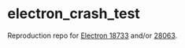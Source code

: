 # electron_crash_test

Reproduction repo for [Electron 18733](https://github.com/electron/electron/issues/18733) and/or [28063](https://github.com/electron/electron/issues/28063).
